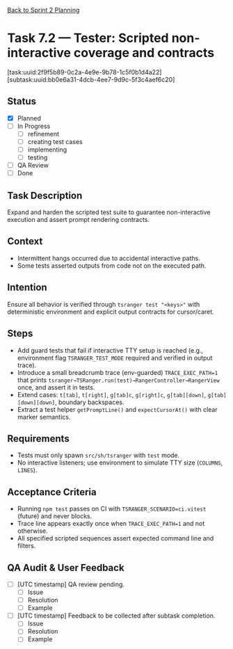 [Back to Sprint 2 Planning](./planning.md)

# Task 7.2 — Tester: Scripted non-interactive coverage and contracts
[task:uuid:2f9f5b89-0c2a-4e9e-9b78-1c5f0b1d4a22]
[subtask:uuid:bb0e6a31-4dcb-4ee7-9d9c-5f3c4aef6c20]

## Status
- [x] Planned
- [ ] In Progress
  - [ ] refinement
  - [ ] creating test cases
  - [ ] implementing
  - [ ] testing
- [ ] QA Review
- [ ] Done

## Task Description
Expand and harden the scripted test suite to guarantee non-interactive execution and assert prompt rendering contracts.

## Context
- Intermittent hangs occurred due to accidental interactive paths.
- Some tests asserted outputs from code not on the executed path.

## Intention
Ensure all behavior is verified through `tsranger test "<keys>"` with deterministic environment and explicit output contracts for cursor/caret.

## Steps
- Add guard tests that fail if interactive TTY setup is reached (e.g., environment flag `TSRANGER_TEST_MODE` required and verified in output trace).
- Introduce a small breadcrumb trace (env-guarded) `TRACE_EXEC_PATH=1` that prints `tsranger→TSRanger.run(test)→RangerController→RangerView` once, and assert it in tests.
- Extend cases: `t[tab]`, `t[right]`, `g[tab]c`, `g[right]c`, `g[tab][down]`, `g[tab][down][down]`, boundary backspaces.
- Extract a test helper `getPromptLine()` and `expectCursorAt()` with clear marker semantics.

## Requirements
- Tests must only spawn `src/sh/tsranger` with `test` mode.
- No interactive listeners; use environment to simulate TTY size (`COLUMNS`, `LINES`).

## Acceptance Criteria
- Running `npm test` passes on CI with `TSRANGER_SCENARIO=ci.vitest` (future) and never blocks.
- Trace line appears exactly once when `TRACE_EXEC_PATH=1` and not otherwise.
- All specified scripted sequences assert expected command line and filters.

## QA Audit & User Feedback
- [ ] [UTC timestamp] QA review pending.
  - [ ] Issue
  - [ ] Resolution
  - [ ] Example
- [ ] [UTC timestamp] Feedback to be collected after subtask completion.
  - [ ] Issue
  - [ ] Resolution
  - [ ] Example
